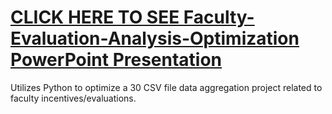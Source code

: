# [CLICK HERE TO SEE Faculty-Evaluation-Analysis-Optimization PowerPoint Presentation](https://docs.google.com/presentation/d/1YkS8T9C2wLgbMhSGCQXp7G4YRn7vI32OjPQJJBorUUU/edit#slide=id.p1)

Utilizes Python to optimize a 30 CSV file data aggregation project related to faculty incentives/evaluations. 

